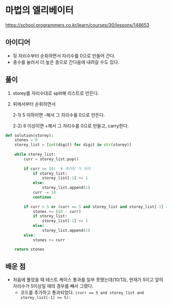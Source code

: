 # 마법의 엘리베이터
https://school.programmers.co.kr/learn/courses/30/lessons/148653

## 아이디어
- 뒷 자리수부터 순회하면서 자리수를 0으로 만들어 간다. 
- 층수를 눌러서 더 높은 층으로 간다음에 내려갈 수도 있다.

## 풀이
1. storey를 자리수대로 split해 리스트로 만든다.
2. 뒤에서부터 순회하면서 

    2-1) 5 이하이면 -해서 그 자리수를 0으로 만든다.

    2-2) 6 이상이면 +해서 그 자리수를 0으로 만들고, carry한다.

```python
def solution(storey):
    stones = 0
    storey_list = [int(digit) for digit in str(storey)]
    
    while storey_list:
        curr = storey_list.pop()
        
        if curr >= 10:  # 캐리된 거 처리
            if storey_list:
                storey_list[-1] += 1
            else:
                storey_list.append(1)
            curr -= 10
            continue
        
        if curr > 5 or (curr == 5 and storey_list and storey_list[-1] >= 5):
            stones += (10 - curr)
            if storey_list:
                storey_list[-1] += 1
            else:
                storey_list.append(1)
        else:
            stones += curr

    return stones

```

## 배운 점
- 처음에 풀었을 때 테스트 케이스 통과를 일부 못했는데(10/13), 현재가 5이고 앞의 자리수가 5이상일 때의 경우를 빼서 그랬다.
    - 코드를 추가하고 통과되었다. `(curr == 5 and storey_list and storey_list[-1] >= 5):`